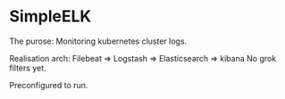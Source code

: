 # SimpleELK

The purose: Monitoring kubernetes cluster logs.

Realisation arch: Filebeat => Logstash => Elasticsearch => kibana
No grok filters yet.

Preconfigured to run.
